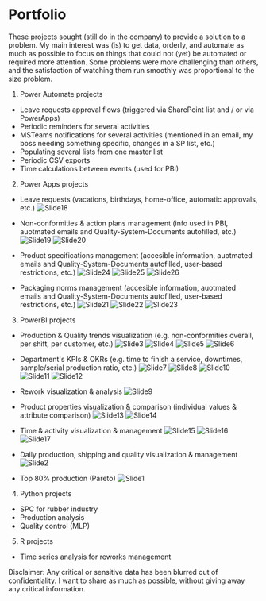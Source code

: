 # Portfolio
These projects sought (still do in the company) to provide a solution to a problem. 
My main interest was (is) to get data, orderly, and automate as much as possible to focus on things that could not (yet) be automated or required more attention.
Some problems were more challenging than others, and the satisfaction of watching them run smoothly was proportional to the size problem. 


1. Power Automate projects
  - Leave requests approval flows (triggered via SharePoint list and / or via PowerApps)
  - Periodic reminders for several activities
  - MSTeams notifications for several activities (mentioned in an email, my boss needing something specific, changes in a SP list, etc.)
  - Populating several lists from one master list
  - Periodic CSV exports
  - Time calculations between events (used for PBI)

2. Power Apps projects
  - Leave requests (vacations, birthdays, home-office, automatic approvals, etc.)
  ![Slide18](https://user-images.githubusercontent.com/85533464/224120177-9a580cd3-9f4a-4906-9066-8efaa0df1880.JPG)


  - Non-conformities & action plans management (info used in PBI, auotmated emails and Quality-System-Documents autofilled, etc.)
  ![Slide19](https://user-images.githubusercontent.com/85533464/224120368-46b66024-74c1-42b5-83bf-4f94516d7c73.JPG)
  ![Slide20](https://user-images.githubusercontent.com/85533464/224120403-8c5b3f6a-edab-471b-ad7e-2af65ab6d547.JPG)

  
  - Product specifications management (accesible information, auotmated emails and Quality-System-Documents autofilled, user-based restrictions, etc.)
  ![Slide24](https://user-images.githubusercontent.com/85533464/224120686-ad60ad48-e8cb-44e8-a691-32efa8cf3fe0.JPG)
  ![Slide25](https://user-images.githubusercontent.com/85533464/224120693-7b098569-131e-447b-933f-94d02253165d.JPG)
  ![Slide26](https://user-images.githubusercontent.com/85533464/224120704-c5600e7e-9d11-4961-abfe-615927e182d5.JPG)


  - Packaging norms management (accesible information, auotmated emails and Quality-System-Documents autofilled, user-based restrictions, etc.)
  ![Slide21](https://user-images.githubusercontent.com/85533464/224120878-a2758303-acbb-40f1-af49-3f56a01fa10a.JPG)
  ![Slide22](https://user-images.githubusercontent.com/85533464/224120981-a9f22709-8a13-414b-bc21-d3bbf079ec6d.JPG)
  ![Slide23](https://user-images.githubusercontent.com/85533464/224120992-88f148a7-e0a9-438f-9366-9a8e894ebd17.JPG)


3. PowerBI projects
  - Production & Quality trends visualization (e.g. non-conformities overall, per shift, per customer, etc.)
  ![Slide3](https://user-images.githubusercontent.com/85533464/224119906-0766d009-f289-4fb0-a72b-4a0f4c6a0348.JPG)
  ![Slide4](https://user-images.githubusercontent.com/85533464/224119924-f67e78a4-9bb4-4d2c-9174-427f60ce5ab6.JPG)
  ![Slide5](https://user-images.githubusercontent.com/85533464/224119941-a9995796-91e3-4743-9d25-dc993c23c0dd.JPG)
  ![Slide6](https://user-images.githubusercontent.com/85533464/224119955-a715a2b3-ca24-497c-88f2-0dc3dc0611db.JPG)


  - Department's KPIs & OKRs (e.g. time to finish a service, downtimes, sample/serial production ratio, etc.)
  ![Slide7](https://user-images.githubusercontent.com/85533464/224119157-128faa2d-2e35-4801-a273-49779e2284ae.JPG)
  ![Slide8](https://user-images.githubusercontent.com/85533464/224119170-95569b13-a613-4842-8214-d4d952ebf4a2.JPG)
  ![Slide10](https://user-images.githubusercontent.com/85533464/224119196-7e0e282e-68e0-429d-8e62-1eae59a17e79.JPG)
  ![Slide11](https://user-images.githubusercontent.com/85533464/224119227-52ad8255-3b26-4610-8aec-876525a21760.JPG)
  ![Slide12](https://user-images.githubusercontent.com/85533464/224119241-340910f1-e0f6-459d-a871-a55f7fea027d.JPG)

  
  - Rework visualization & analysis
  ![Slide9](https://user-images.githubusercontent.com/85533464/224118967-2cf746fb-322f-487c-afc1-26bb432793e9.JPG)

  
  - Product properties visualization & comparison (individual values & attribute comparison)
  ![Slide13](https://user-images.githubusercontent.com/85533464/224118805-8971bde4-4daa-4049-846e-18efe19a000d.JPG)
  ![Slide14](https://user-images.githubusercontent.com/85533464/224118823-107f85ca-48f8-4683-86a2-60cee1dd3ac6.JPG)
  
  
  - Time & activity visualization & management
  ![Slide15](https://user-images.githubusercontent.com/85533464/224118710-6e0cd104-ad5e-4473-85ee-0ad8581a2df5.JPG)
  ![Slide16](https://user-images.githubusercontent.com/85533464/224118723-7148177a-f1da-454f-9535-4767d42af7be.JPG)
  ![Slide17](https://user-images.githubusercontent.com/85533464/224118774-2599f7d4-e94b-4ace-8b9c-0eec63889bf4.JPG)

  
  - Daily production, shipping and quality visualization & management
  ![Slide2](https://user-images.githubusercontent.com/85533464/224118375-3f069d78-37c6-4bb4-af18-3f014ae5cd6a.JPG)
  
  - Top 80% production (Pareto)
  ![Slide1](https://user-images.githubusercontent.com/85533464/224118330-607db370-4530-4e56-9373-a5473baaf7d1.JPG)


4. Python projects
  - SPC for rubber industry
  - Production analysis
  - Quality control (MLP)

5. R projects
  - Time series analysis for reworks management 


Disclaimer: Any critical or sensitive data has been blurred out of confidentiality. 
I want to share as much as possible, without giving away any critical information. 
